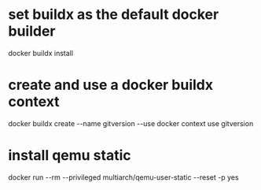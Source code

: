 # set buildx as the default docker builder
docker buildx install

# create and use a docker buildx context
docker buildx create --name gitversion --use
docker context use gitversion

# install qemu static
docker run --rm --privileged multiarch/qemu-user-static --reset -p yes
